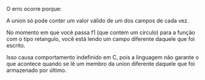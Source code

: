 O erro ocorre porque:

A union só pode conter um valor válido de um dos campos de cada vez.

No momento em que você passa f1 (que contém um círculo) para a função com o tipo retangulo, você está lendo um campo diferente daquele que foi escrito.

Isso causa comportamento indefinido em C, pois a linguagem não garante o que acontece quando se lê um membro da union diferente daquele que foi armazenado por último.
